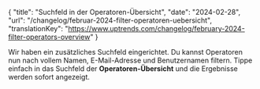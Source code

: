 {
  "title": "Suchfeld in der Operatoren-Übersicht",
  "date": "2024-02-28",
  "url": "/changelog/februar-2024-filter-operatoren-uebersicht",
  "translationKey": "https://www.uptrends.com/changelog/february-2024-filter-operators-overview"
}

Wir haben ein zusätzliches Suchfeld eingerichtet. Du kannst Operatoren nun nach vollem Namen, E-Mail-Adresse und Benutzernamen filtern. Tippe einfach in das Suchfeld der **Operatoren-Übersicht** und die Ergebnisse werden sofort angezeigt.